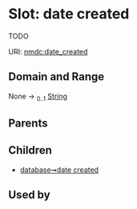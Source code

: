 
# Slot: date created


TODO

URI: [nmdc:date_created](https://microbiomedata/meta/date_created)


## Domain and Range

None &#8594;  <sub>0..1</sub> [String](types/String.md)

## Parents


## Children

 *  [database➞date created](database_date_created.md)

## Used by

